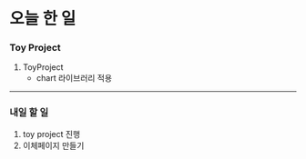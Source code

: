 # 오늘 한 일

### Toy Project

1. ToyProject
   - chart 라이브러리 적용

---

### 내일 할 일

1. toy project 진행
1. 이체페이지 만들기
